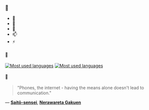 ### 👋

- 🔭
- 🌱
- 💬
- 📫
- ⚡

#### 🧏

[![Most used languages](https://github-readme-stats-aynah.vercel.app/api/top-langs/?username=aynh&theme=solarized-dark&langs_count=6&layout=compact&hide_title=true)](https://github.com/anuraghazra/github-readme-stats#gh-dark-mode-only)
[![Most used languages](https://github-readme-stats-aynah.vercel.app/api/top-langs/?username=aynh&theme=solarized-light&langs_count=6&layout=compact&hide_title=true)](https://github.com/anuraghazra/github-readme-stats#gh-light-mode-only)

#### 💬

> "Phones, the internet - having the means alone doesn't lead to communication."

&mdash; [**Saitō-sensei**](https://myanimelist.net/character.php?q=Sait%C5%8D-sensei&cat=character), [**Nerawareta Gakuen**](https://myanimelist.net/search/all?q=Nerawareta%20Gakuen&cat=all)
